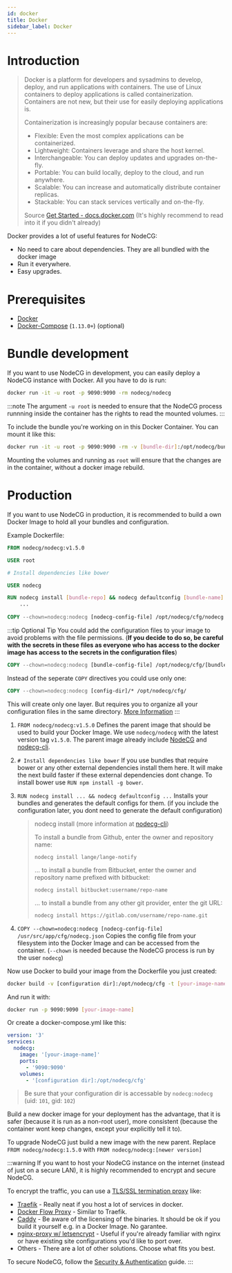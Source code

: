 ```yaml
---
id: docker
title: Docker
sidebar_label: Docker
---
```


# Introduction
> Docker is a platform for developers and sysadmins to develop, deploy, and run applications with containers. The use of Linux containers to deploy applications is called containerization. Containers are not new, but their use for easily deploying applications is.
> 
> Containerization is increasingly popular because containers are:
> 
>   - Flexible: Even the most complex applications can be containerized.
>   - Lightweight: Containers leverage and share the host kernel.
>   - Interchangeable: You can deploy updates and upgrades on-the-fly.
>   - Portable: You can build locally, deploy to the cloud, and run anywhere.
>   - Scalable: You can increase and automatically distribute container replicas.
>   - Stackable: You can stack services vertically and on-the-fly.
>
> Source [Get Started - docs.docker.com](https://docs.docker.com/get-started/) (It's highly recommend to read into it if you didn't already)

Docker provides a lot of useful features for NodeCG:
 - No need to care about dependencies. They are all bundled with the docker image
 - Run it everywhere.
 - Easy upgrades.

# Prerequisites
- [Docker](https://docs.docker.com/install/)
- [Docker-Compose](https://docs.docker.com/compose/install/) (`1.13.0+`) (optional)

# Bundle development
If you want to use NodeCG in development, you can easily deploy a NodeCG instance with Docker. All you have to do is run:

```sh
docker run -it -u root -p 9090:9090 -rm nodecg/nodecg
```
:::note
The argument `-u root` is needed to ensure that the NodeCG process runnning inside the container has the rights to read the mounted volumes.
:::

To include the bundle you're working on in this Docker Container. You can mount it like this:

```sh
docker run -it -u root -p 9090:9090 -rm -v [bundle-dir]:/opt/nodecg/bundles/[bundle-name] -v [config-file]:/opt/nodecg/cfg/[bundle].json nodecg/nodecg
```

Mounting the volumes and running as `root` will ensure that the changes are in the container, without a docker image rebuild.

# Production
If you want to use NodeCG in production, it is recommended to build a own Docker Image to hold all your bundles and configuration.

Example Dockerfile:
```dockerfile
FROM nodecg/nodecg:v1.5.0

USER root

# Install dependencies like bower

USER nodecg

RUN nodecg install [bundle-repo] && nodecg defaultconfig [bundle-name] && \
    ... 
    
COPY --chown=nodecg:nodecg [nodecg-config-file] /opt/nodecg/cfg/nodecg.json
```

:::tip Optional Tip
You could add the configuration files to your image to avoid problems with the file permissions. (**If you decide to do so, be careful with the secrets in these files as everyone who has access to the docker image has access to the secrets in the configuration files**)

```dockerfile
COPY --chown=nodecg:nodecg [bundle-config-file] /opt/nodecg/cfg/[bundle].json
```

Instead of the seperate `COPY` directives you could use only one:
 
```dockerfile
COPY --chown=nodecg:nodecg [config-dir]/* /opt/nodecg/cfg/
```

This will create only one layer. But requires you to organize all your configuration files in the same directory.
[More Information](https://docs.docker.com/engine/reference/builder/#copy)
:::

1. `FROM nodecg/nodecg:v1.5.0` Defines the parent image that should be used to build your Docker Image. We use `nodecg/nodecg` with the latest version tag `v1.5.0`. The parent image already include [NodeCG](https://nodecg.com) and [nodecg-cli](https://github.com/nodecg/nodecg-cli).

2. `# Install dependencies like bower` If you use bundles that require bower or any other external dependencies install them here. It will make the next build faster if these external dependencies dont change. To install bower use `RUN npm install -g bower`.

2. `RUN nodecg install ... && nodecg defaultconfig ...` Installs your bundles and generates the default configs for them. (if you include the configuration later, you dont need to generate the default configuration)

    > nodecg install (more information at [nodecg-cli](https://github.com/nodecg/nodecg-cli))
    > 
    > To install a bundle from Github, enter the owner and repository name:
    >
    > `nodecg install lange/lange-notify`
    >
    > ... to install a bundle from Bitbucket, enter the owner and repository name prefixed with bitbucket:
    >
    > `nodecg install bitbucket:username/repo-name`
    >
    > ... to install a bundle from any other git provider, enter the git URL:
    >
    > `nodecg install https://gitlab.com/username/repo-name.git`

3. `COPY --chown=nodecg:nodecg [nodecg-config-file] /usr/src/app/cfg/nodecg.json` Copies the config file from your filesystem into the Docker Image and can be accessed from the container. (`--chown` is needed because the NodeCG process is run by the user `nodecg`)

Now use Docker to build your image from the Dockerfile you just created:

```sh
docker build -v [configuration dir]:/opt/nodecg/cfg -t [your-image-name] .
```

And run it with:
```sh
docker run -p 9090:9090 [your-image-name]
```

Or create a docker-compose.yml like this:

```yaml
version: '3'
services:
  nodecg:
    image: '[your-image-name]'
    ports:
      - '9090:9090'
    volumes:
      - '[configuration dir]:/opt/nodecg/cfg'
```

> Be sure that your configuration dir is accessable by `nodecg:nodecg` (uid: `101`, gid: `102`)

Build a new docker image for your deployment has the advantage, that it is safer (because it is run as a non-root user), more consistent (because the container wont keep changes, except your explicitly tell it to).

To upgrade NodeCG just build a new image with the new parent.
Replace `FROM nodecg/nodecg:1.5.0` with `FROM nodecg/nodecg:[newer version]`

:::warning
If you want to host your NodeCG instance on the internet (instead of just on a secure LAN), it is highly recommended to encrypt and secure NodeCG.

To encrypt the traffic, you can use a [TLS/SSL termination proxy](https://en.wikipedia.org/wiki/TLS_termination_proxy) like:
- [Traefik](https://github.com/containous/traefik) - Really neat if you host a lot of services in docker.
- [Docker Flow Proxy](https://proxy.dockerflow.com/) - Similar to Traefik.
- [Caddy](https://caddyserver.com) - Be aware of the licensing of the binaries. It should be ok if you build it yourself e.g. in a Docker Image. No garantee.
- [nginx-proxy w/ letsencrypt](https://github.com/nginx-proxy/nginx-proxy#ssl-support-using-letsencrypt) - Useful if you're already familiar with nginx or have existing site configurations you'd like to port over.
- Others - There are a lot of other solutions. Choose what fits you best.

To secure NodeCG, follow the [Security & Authentication](security) guide.
:::
